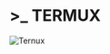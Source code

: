 # >_ TERMUX 
![Ternux](https://user-images.githubusercontent.com/82988362/155765750-726aea6a-7df4-4696-b673-209e22591079.png "PNG")

